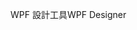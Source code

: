 <span data-ttu-id="6160e-101">WPF 設計工具</span><span class="sxs-lookup"><span data-stu-id="6160e-101">WPF Designer</span></span>